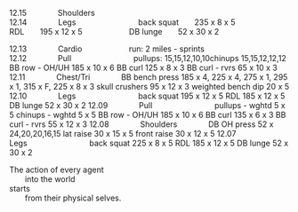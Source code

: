 
12.15    Shoulders  
12.14    Legs        back squat  235 x 8 x 5      RDL  195 x 12 x 5      DB lunge  52 x 30 x 2   

12.13    Cardio      run: 2 miles - sprints  
12.12    Pull        pullups: 15,15,12,10,10chinups			15,15,12,12,12		BB row - OH/UH		185 x 10 x 6		BB curl		125 x 8 x 3	BB curl - rvrs		65 x 10 x 3
12.11    Chest/Tri    BB bench press		185 x 4, 225 x 4, 275 x 1, 295 x 1, 315 x F, 225 x 8 x 3	skull crushers		95 x 12 x 3		weighted bench dip	20 x 5
12.10    Legs        back squat		195 x 12 x 5							RDL			185 x 12 x 5		DB lunge		52 x 30 x 2
12.09    Pull        pullups - wghtd		5 x 5								chinups - wghtd		5 x 5			BB row - OH/UH		185 x 10 x 6		BB curl		135 x 6 x 3	BB curl - rvrs		55 x 12 x 3
12.08    Shoulders    DB OH press		52 x 24,20,20,16,15						lat raise		30 x 15 x 5		front raise		30 x 12 x 5
12.07    Legs        back squat		225 x 8 x 5							RDL			185 x 12 x 5		DB lunge		52 x 30 x 2


The action of every agent <br />
  into the world <br />
starts <br />
  from their physical selves. <br />
